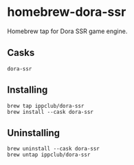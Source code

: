 # homebrew-dora-ssr

Homebrew tap for Dora SSR game engine.

## Casks
```
dora-ssr
```

## Installing

```
brew tap ippclub/dora-ssr
brew install --cask dora-ssr
```

## Uninstalling

```
brew uninstall --cask dora-ssr
brew untap ippclub/dora-ssr
```
